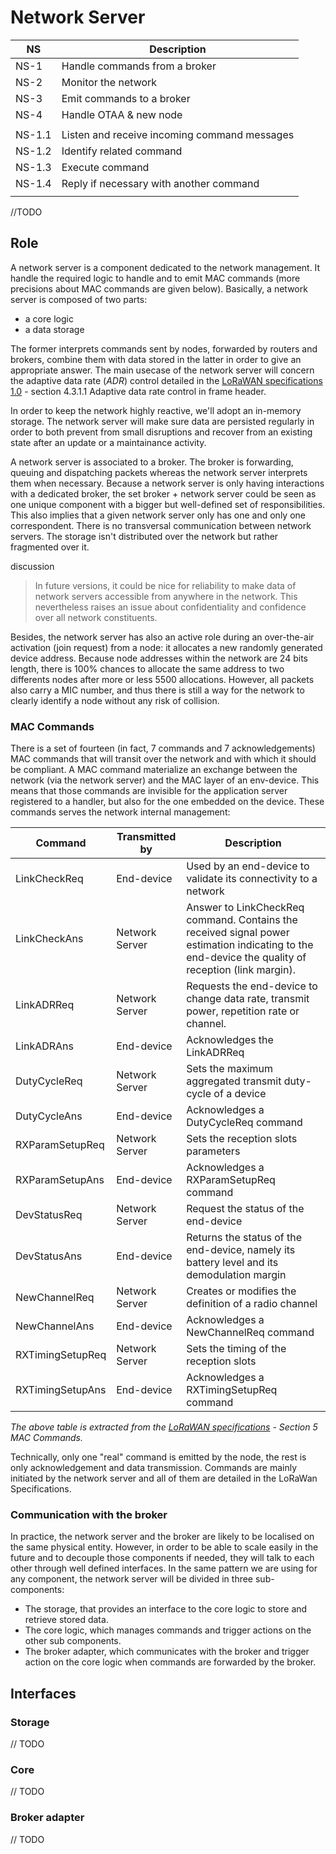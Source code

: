 Network Server
==============


NS          | Description
------------|------------
NS-1        | Handle commands from a broker
NS-2        | Monitor the network
NS-3        | Emit commands to a broker
NS-4        | Handle OTAA & new node
            |
NS-1.1      | Listen and receive incoming command messages
NS-1.2      | Identify related command
NS-1.3      | Execute command
NS-1.4      | Reply if necessary with another command
            | 
//TODO


## Role

A network server is a component dedicated to the network management. It handle the required
logic to handle and to emit MAC commands (more precisions about MAC commands are given below).
Basically, a network server is composed of two parts:

- a core logic
- a data storage

The former interprets commands sent by nodes, forwarded by routers and brokers, combine them
with data stored in the latter in order to give an appropriate answer. The main usecase of the
network server will concern the adaptive data rate (*ADR*) control detailed in the [LoRaWAN
specifications 1.0][lorawan] - section 4.3.1.1 Adaptive data rate control in frame header. 

In order to keep the network highly reactive, we'll adopt an in-memory storage. The network
server will make sure data are persisted regularly in order to both prevent from small
disruptions and recover from an existing state after an update or a maintainance activity.

A network server is associated to a broker. The broker is forwarding, queuing and dispatching
packets whereas the network server interprets them when necessary. Because a network server is
only having interactions with a dedicated broker, the set broker + network server could be
seen as one unique component with a bigger but well-defined set of responsibilities. This
also implies that a given network server only has one and only one correspondent. There is no
transversal communication between network servers. The storage isn't distributed over the
network but rather fragmented over it. 

<span class="label label-info">discussion</span>   
> In future versions, it could be nice for reliability to make data of network servers
> accessible from anywhere in the network. This nevertheless raises an issue about
> confidentiality and confidence over all network constituents. 

Besides, the network server has also an active role during an over-the-air activation (join
request) from a node: it allocates a new randomly generated device address. Because node
addresses within the network are 24 bits length, there is 100% chances to allocate the same
address to two differents nodes after more or less 5500 allocations. However, all packets also
carry a MIC number, and thus there is still a way for the network to clearly identify a node
without any risk of collision. 


### MAC Commands

There is a set of fourteen (in fact, 7 commands and 7 acknowledgements) MAC commands that will
transit over the network and with which it should be compliant. A MAC command materialize an
exchange between the network (via the network server) and the MAC layer of an env-device. This
means that those commands are invisible for the application server registered to a handler, but
also for the one embedded on the device.
These commands serves the network internal management: 

Command         | Transmitted by        | Description 
----------------|-----------------------|------------
LinkCheckReq    | End-device            | Used by an end-device to validate its connectivity to a network
LinkCheckAns    | Network Server        | Answer to LinkCheckReq command. Contains the received signal power estimation indicating to the end-device the quality of reception (link margin).
LinkADRReq      | Network Server        | Requests the end-device to change data rate, transmit power, repetition rate or channel.
LinkADRAns      | End-device            | Acknowledges the LinkADRReq
DutyCycleReq    | Network Server        | Sets the maximum aggregated transmit duty-cycle of a device
DutyCycleAns    | End-device            | Acknowledges a DutyCycleReq command
RXParamSetupReq | Network Server        | Sets the reception slots parameters
RXParamSetupAns | End-device            | Acknowledges a RXParamSetupReq command
DevStatusReq    | Network Server        | Request the status of the end-device
DevStatusAns    | End-device            | Returns the status of the end-device, namely its battery level and its demodulation margin
NewChannelReq   | Network Server        | Creates or modifies the definition of a radio channel
NewChannelAns   | End-device            | Acknowledges a NewChannelReq command
RXTimingSetupReq| Network Server        | Sets the timing of the reception slots
RXTimingSetupAns| End-device            | Acknowledges a RXTimingSetupReq command

*The above table is extracted from the [LoRaWAN specifications][lorawan] - Section 5 MAC Commands.*

Technically, only one "real" command is emitted by the node, the rest is only acknowledgement
and data transmission. Commands are mainly initiated by the network server and all of them are
detailed in the LoRaWan Specifications.

### Communication with the broker

In practice, the network server and the broker are likely to be localised on the same physical
entity. However, in order to be able to scale easily in the future and to decouple those
components if needed, they will talk to each other through well defined interfaces. In the same
pattern we are using for any component, the network server will be divided in three
sub-components:

- The storage, that provides an interface to the core logic to store and retrieve stored data.
- The core logic, which manages commands and trigger actions on the other sub components.
- The broker adapter, which communicates with the broker and trigger action on the core logic
  when commands are forwarded by the broker.

## Interfaces

### Storage
// TODO

### Core
// TODO

### Broker adapter
// TODO


[lorawan]: https://www.lora-alliance.org/portals/0/specs/LoRaWAN%20Specification%201R0.pdf
